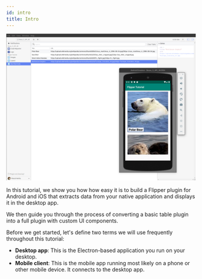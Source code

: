 ```yaml
---
id: intro
title: Intro
---
```


![Android App Tutorial](/docs/assets/android-tutorial.png)

In this tutorial, we show you how how easy it is to build a Flipper plugin
for Android and iOS that extracts data from your native application and
displays it in the desktop app.

We then guide you through the process of converting a basic table plugin into
a full plugin with custom UI components.

Before we get started, let's define two terms we will use frequently throughout
this tutorial:

- **Desktop app**: This is the Electron-based application you run on your desktop.
- **Mobile client**: This is the mobile app running most likely on a phone or other mobile device. It connects to the desktop app.